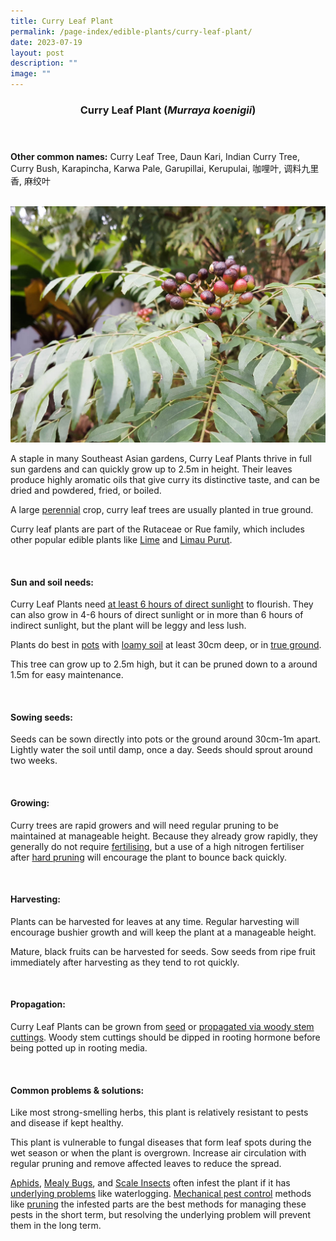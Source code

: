 ```yaml
---
title: Curry Leaf Plant
permalink: /page-index/edible-plants/curry-leaf-plant/
date: 2023-07-19
layout: post
description: ""
image: ""
---
```

<header>
	<h3>Curry Leaf Plant (<em>Murraya koenigii</em>)</h3>
</header>
	
<section>
	<p><strong>Other common names:</strong> Curry Leaf Tree, Daun Kari, Indian Curry Tree, Curry Bush, Karapincha, Karwa Pale, Garupillai, Kerupulai, 咖哩叶, 调料九里香, 麻绞叶</p>
	<br>
</section>

<section>
	<img title="Photo by Jacqueline Chua." src="/images/Plants/CurryLeafTree_JacChua.jpg">
	<p>A staple in many Southeast Asian gardens, Curry Leaf Plants thrive in full sun gardens and can quickly grow up to 2.5m in height. Their leaves produce highly aromatic oils that give curry its distinctive taste, and can be dried and powdered, fried, or boiled. </p>
	<p>A large <a href="/learn-more-about-gardening/glossary/#p">perennial</a> crop, curry leaf trees are usually planted in true ground. </p>
	<p>Curry leaf plants are part of the Rutaceae or Rue family, which includes other popular edible plants like <a href="/page-index/edible-plants/lime">Lime</a> and <a href="/page-index/edible-plants/limau-purut">Limau Purut</a>. </p>       
	<br>
</section>

<section>
	<h4>Sun and soil needs:</h4>
	<p>Curry Leaf Plants need <a href="/page-index/horticulture-techniques/gauging-light/">at least 6 hours of direct sunlight</a> to flourish. They can also grow in 4-6 hours of direct sunlight or in more than 6 hours of indirect sunlight, but the plant will be leggy and less lush.</p>
	<p>Plants do best in <a href="/page-index/horticulture-techniques/planting-in-containers/">pots</a> with <a href="/page-index/horticulture-techniques/soil/">loamy soil</a> at least 30cm deep, or in <a href="/page-index/horticulture-techniques/true-ground/">true ground</a>.</p>
	<p>This tree can grow up to 2.5m high, but it can be pruned down to a around 1.5m for easy maintenance.</p>
	<br>
</section>

<section>
  <h4>Sowing seeds:</h4>
	<p>Seeds can be sown directly into pots or the ground around 30cm-1m apart. Lightly water the soil until damp, once a day. Seeds should sprout around two weeks.</p>
	<br>
</section>

<section>
	<h4>Growing:</h4>
	<p>Curry trees are rapid growers and will need regular pruning to be maintained at manageable height. Because they already grow rapidly, they generally do not require <a href="/page-index/horticulture-techniques/fertilising">fertilising</a>, but a use of a high nitrogen fertiliser after <a href="/page-index/horticulture-techniques/pruning">hard pruning</a> will encourage the plant to bounce back quickly. </p>
	<br>
</section>

<section>
	<h4>Harvesting:</h4>
	<p>Plants can be harvested for leaves at any time. Regular harvesting will encourage bushier growth and will keep the plant at a manageable height.</p>
	<p>Mature, black fruits can be harvested for seeds. Sow seeds from ripe fruit immediately after harvesting as they tend to rot quickly.</p>
	<br>
</section>

<section>
	<h4>Propagation:</h4>
	<p>Curry Leaf Plants can be grown from <a href="/page-index/horticulture-techniques/propagating-by-seed">seed</a> or <a href="/page-index/horticulture-techniques/propagating-by-cuttings">propagated via woody stem cuttings</a>. Woody stem cuttings should be dipped in rooting hormone before being potted up in rooting media.</p>
	<br>
</section>

<section>
	<h4>Common problems &amp; solutions:</h4>
	<p>Like most strong-smelling herbs, this plant is relatively resistant to pests and disease if kept healthy.</p>
	<p>This plant is vulnerable to fungal diseases that form leaf spots during the wet season or when the plant is overgrown. Increase air circulation with regular pruning and remove affected leaves to reduce the spread.</p>
<p><a href="/page-index/pests/aphids/">Aphids</a>, <a href="/page-index/pests/mealy-bugs/">Mealy Bugs</a>, and <a href="/page-index/pests/scale-insects/">Scale Insects</a> often infest the plant if it has <a href="/learn-more-about-gardening/plant-problems/">underlying problems</a> like waterlogging. <a href="/horticulture-techniques/pest-control/">Mechanical pest control</a> methods like <a href="/page-index/horticulture-techniques/pruning/">pruning</a> the infested parts are the best methods for managing these pests in the short term, but resolving the underlying problem will prevent them in the long term.</p>
	<br>
</section>
